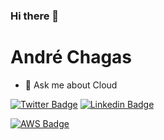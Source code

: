 ### Hi there 👋 

# André Chagas
- 💬 Ask me about Cloud

[![Twitter Badge](https://img.shields.io/badge/-@cria-6633cc?style=flat-square&labelColor=6633cc&logo=twitter&logoColor=white&link=https://twitter.com/cria)](https://twitter.com/cria) 
[![Linkedin Badge](https://img.shields.io/badge/-andre%20chagas-6633cc?style=flat-square&logo=Linkedin&logoColor=white&link=https://www.linkedin.com/in/andreabreuchagas/)](https://www.linkedin.com/in/andreabreuchagas/)


[![AWS Badge](https://img.shields.io/badge/Amazon_AWS-232F3E?style=for-the-badge&logo=amazon-aws&logoColor=white&link=https://www.credly.com/users/andre-chagas)](https://www.credly.com/users/andre-chagas)
